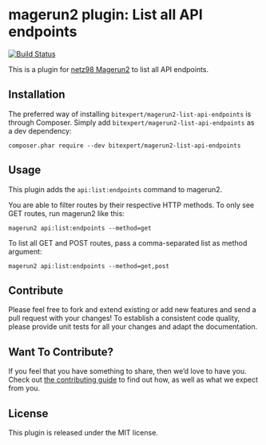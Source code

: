 # magerun2 plugin: List all API endpoints

[![Build Status](https://travis-ci.org/bitExpert/magerun2-list-api-endpoints.svg?branch=master)](https://travis-ci.org/bitExpert/magerun2-list-api-endpoints)

This is a plugin for [netz98 Magerun2](https://github.com/netz98/n98-magerun2) to list all API endpoints.

## Installation

The preferred way of installing `bitexpert/magerun2-list-api-endpoints` is through Composer.
Simply add `bitexpert/magerun2-list-api-endpoints` as a dev dependency:

```
composer.phar require --dev bitexpert/magerun2-list-api-endpoints
```

## Usage

This plugin adds the `api:list:endpoints` command to magerun2.

You are able to filter routes by their respective HTTP methods. To only
see GET routes, run magerun2 like this:

```
magerun2 api:list:endpoints --method=get
```

To list all GET and POST routes, pass a comma-separated list as method argument:

```
magerun2 api:list:endpoints --method=get,post
```

## Contribute

Please feel free to fork and extend existing or add new features and send
a pull request with your changes! To establish a consistent code quality,
please provide unit tests for all your changes and adapt the documentation.

## Want To Contribute?

If you feel that you have something to share, then we’d love to have you.
Check out [the contributing guide](CONTRIBUTING.md) to find out how, as
well as what we expect from you.

## License

This plugin is released under the MIT license.
